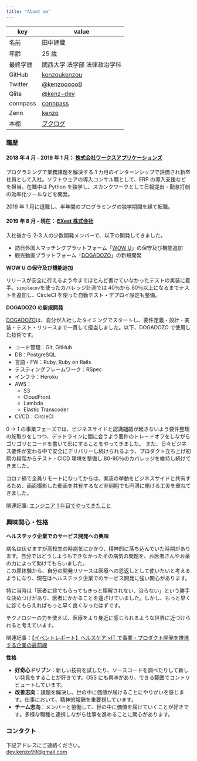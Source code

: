 ```yaml
---
title: "About me"
---
```


| key      | value                                                 |
| -------- | ----------------------------------------------------- |
| 名前     | 田中建蔵                                              |
| 年齢     | 25 歳                                                 |
| 最終学歴 | 関西大学 法学部 法律政治学科                          |
| GitHub   | [kenzoukenzou](https://github.com/kenzoukenzou)       |
| Twitter  | [@kenzoooooB](https://twitter.com/kenzoooooB)         |
| Qiita    | [@kenz-dev](https://qiita.com/kenz-dev)               |
| connpass | [connpass](https://connpass.com/user/kenzoukenzou/)   |
| Zenn     | [kenzo](https://zenn.dev/kenzo)                       |
| 本棚     | [ブクログ](https://booklog.jp/users/4165b902f43abd44) |

### 職歴

#### 2018 年 4 月 - 2019 年 1 月： [株式会社ワークスアプリケーションズ](https://www.worksap.co.jp/)

プログラミングで業務課題を解決する 1 カ月のインターンシップで評価され新卒社員として入社。ソフトウェアの導入コンサル職として、ERP の導入支援などを担当。在職中は Python を独学し、スカンクワークとして日報提出・勤怠打刻の効率化ツールなどを開発。

2019 年 1 月に退職し、半年間のプログラミングの独学期間を経て転職。

#### 2019 年 8 月 - 現在： [EXest 株式会社](https://www.exest.jp/)

入社後から 2-3 人の少数開発メンバーで、以下の開発してきました。

- 訪日外国人マッチングプラットフォーム「[WOW U](https://www.wowu.jp/)」の保守及び機能追加
- 観光動画プラットフォーム「[DOGADOZO](http://dogadozo.com/)」の新規開発

**WOW U の保守及び機能追加**

リリースが安全に行えるよう今までほとんど書けていなかったテストの実装に着手。`simplecov`を使ったカバレッジ計測では 40％から 80％以上になるまでテストを追加し、CircleCI を使った自動テスト・デプロイ設定も整備。

**DOGADOZO の新規開発**

[DOGADOZO](http://dogadozo.com/)は、自分が入社したタイミングでスタートし、要件定義・設計・実装・テスト・リリースまで一貫して担当しました。以下、DOGADOZO で使用した技術です。

- コード管理：Git, GitHub
- DB：PostgreSQL
- 言語・FW：Ruby, Ruby on Rails
- テスティングフレームワーク：RSpec
- インフラ：Heroku
- AWS：
  - S3
  - CloudFront
  - Lambda
  - Elastic Transcoder
- CI/CD：CircleCI

0 → 1 の事業フェーズでは、ビジネスサイドと認識齟齬が起きないよう要件整理の舵取りをしつつ、デッドラインに間に合うよう要件のトレードオフをしながらゴリゴリとコードを書いて形にすることをやってきました。
また、日々ビジネス要件が変わる中で安全にデリバリーし続けられるよう、プロダクト立ち上げ初期の段階からテスト・CICD 環境を整備し 80-90％のカバレッジを維持し続けてきました。

コロナ禍で全員リモートになってからは、実装の挙動をビジネスサイドと共有するため、画面撮影した動画を共有するなど非同期でも円滑に働ける工夫を重ねてきました。

関連記事: [エンジニア 1 年目でやってきたこと](https://kenzoblog.vercel.app/posts/first-year-as-engineer)

### 興味関心・性格

**ヘルステック企業でのサービス開発への興味**

病名は伏せますが高校生の時病気にかかり、精神的に落ち込んでいた時期があります。自分ではどうしようもできなかったその病気の問題を、お医者さんやお薬の力によって助けてもらいました。  
この原体験から、自分の開発リソースは医療への恩返しとして使いたいと考えるようになり、現在はヘルステック企業でのサービス開発に強い関心があります。

特に当時は「医者に診てもらってもきっと理解されない、治らない」という勝手な決めつけがあり、医者にかかることを遠ざけていました。しかし、もっと早くに診てもらえればもっと早く良くなったはずです。

テクノロジーの力を使えば、医療をより身近に感じられるような世界に近づけられると考えています。

関連記事：[【イベントレポート】ヘルスケア ×IT で事業・プロダクト開発を推進する企業の最前線](https://kenzoblog.vercel.app/posts/health-tech-event)

**性格**

- **好奇心ドリブン**：新しい技術を試したり、ソースコードを調べたりして新しい発見をすることが好きです。OSS にも興味があり、できる範囲でコントリビュートしています。
- **改善志向**：課題を解決し、世の中に価値が届けることにやりがいを感じます。仕事において、精神的報酬を重要視しています。
- **チーム志向**：メンバーと協働して、世の中に価値を届けていくことが好きです。多様な職種と連携しながら仕事を進めることに関心があります。

### コンタクト

下記アドレスにご連絡ください。  
dev.kenzo99@gmail.com
